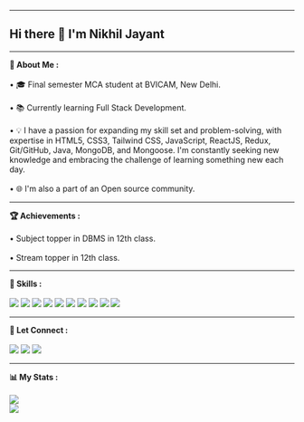 ***
## Hi there 👋 I'm Nikhil Jayant
***
**🚀 About Me :** <br />
<br />
• 🎓 Final semester MCA student at BVICAM, New Delhi. <br />
<br />
• 📚 Currently learning Full Stack Development. <br />
<br />
• 💡 I have a passion for expanding my skill set and problem-solving, with expertise in HTML5, CSS3, Tailwind CSS, JavaScript, ReactJS, Redux, Git/GitHub, Java, MongoDB, and Mongoose. I'm constantly seeking new knowledge and embracing the challenge of learning something new each day. <br />
<br />
• 🌐 I'm also a part of an Open source community.
***
**🏆 Achievements :** <br />
<br />
• Subject topper in DBMS in 12th class. <br/>
<br />
• Stream topper in 12th class. <br />
***
**🔰 Skills :** <br />
<br />
<img src="https://img.shields.io/badge/HTML5-E34F26?style=for-the-badge&logo=HTML5&logoColor=white" /> <img src="https://img.shields.io/badge/CSS3-1572B6?style=for-the-badge&logo=CSS3&logoColor=white" /> <img src="https://img.shields.io/badge/Tailwind_CSS-38B2AC?style=for-the-badge&logo=tailwind-css&logoColor=white" /> <img src="https://img.shields.io/badge/JavaScript-323330?style=for-the-badge&logo=javascript&logoColor=F7DF1E" /> <img src="https://img.shields.io/badge/React-20232A?style=for-the-badge&logo=react&logoColor=61DAFB" /> <img src="https://img.shields.io/badge/Node.js-339933?style=for-the-badge&logo=nodedotjs&logoColor=white" /> <img src="https://img.shields.io/badge/Express.js-000000?style=for-the-badge&logo=express&logoColor=white" /> <img src="https://img.shields.io/badge/MongoDB-4EA94B?style=for-the-badge&logo=mongodb&logoColor=white" /> <img src="https://img.shields.io/badge/GIT-E44C30?style=for-the-badge&logo=git&logoColor=white" /> <img src="https://img.shields.io/badge/json-5E5C5C?style=for-the-badge&logo=json&logoColor=white" />
***
**🔗 Let Connect :** <br />
<br />
<a href="https://github.com/nikhiljayant"><img src="https://img.shields.io/badge/GitHub-100000?style=for-the-badge&logo=github&logoColor=white" /></a> <a href="https://twitter.com/njayant86"><img src="https://img.shields.io/badge/Twitter-1DA1F2?style=for-the-badge&logo=twitter&logoColor=white" /></a> <a href="https://www.linkedin.com/in/nikhil-jayant-3669a8207/"><img src="https://img.shields.io/badge/LinkedIn-0077B5?style=for-the-badge&logo=linkedin&logoColor=white" /></a>
***
**📊 My Stats :** <br />
<br />
<img src="https://github-readme-streak-stats.herokuapp.com/?user=nikhiljayant&theme=dark" /> <br />
<img src="https://github-readme-stats.vercel.app/api/top-langs/?username=nikhiljayant&theme=dark" />
<!--
**nikhiljayant/nikhiljayant** is a ✨ _special_ ✨ repository because its `README.md` (this file) appears on your GitHub profile.

Here are some ideas to get you started:

- 🔭 I’m currently working on ...
- 🌱 I’m currently learning ...
- 👯 I’m looking to collaborate on ...
- 🤔 I’m looking for help with ...
- 💬 Ask me about ...
- 📫 How to reach me: ...
- 😄 Pronouns: ...
- ⚡ Fun fact: ...
-->
